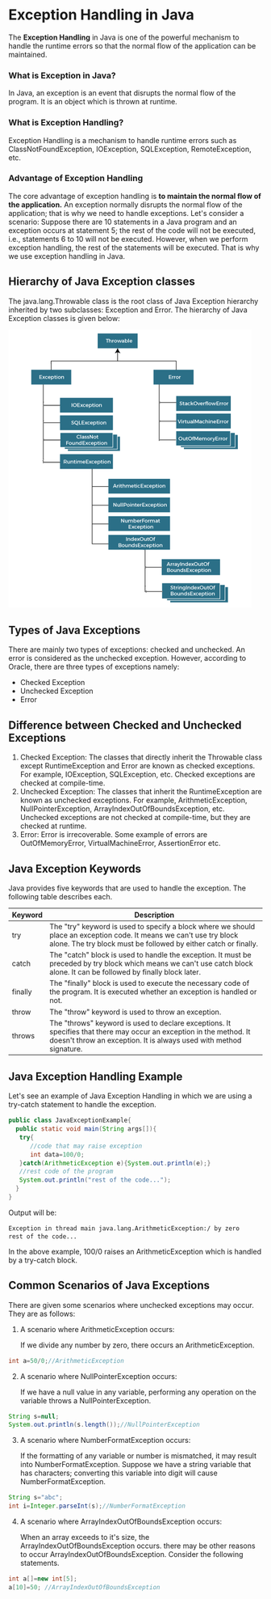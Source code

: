 # Exception Handling in Java
The **Exception Handling** in Java is one of the powerful mechanism to handle the runtime errors so that the normal flow of the application can be maintained.
### What is Exception in Java?
In Java, an exception is an event that disrupts the normal flow of the program. It is an object which is thrown at runtime.
### What is Exception Handling?
Exception Handling is a mechanism to handle runtime errors such as ClassNotFoundException, IOException, SQLException, RemoteException, etc.
### Advantage of Exception Handling
The core advantage of exception handling is **to maintain the normal flow of the application.** An exception normally disrupts the normal flow of the application; that is why we need to handle exceptions. Let's consider a scenario:
Suppose there are 10 statements in a Java program and an exception occurs at statement 5; the rest of the code will not be executed, i.e., statements 6 to 10 will not be executed. However, when we perform exception handling, the rest of the statements will be executed. That is why we use exception handling in Java.
## Hierarchy of Java Exception classes
The java.lang.Throwable class is the root class of Java Exception hierarchy inherited by two subclasses: Exception and Error. The hierarchy of Java Exception classes is given below:

![Hierarchy Image](./assets/hierachyOfExceptionHandling.png)
## Types of Java Exceptions
There are mainly two types of exceptions: checked and unchecked. An error is considered as the unchecked exception. However, according to Oracle, there are three types of exceptions namely:

- Checked Exception
- Unchecked Exception
- Error

## Difference between Checked and Unchecked Exceptions
1. Checked Exception:
   The classes that directly inherit the Throwable class except RuntimeException and Error are known as checked exceptions. For example, IOException, SQLException, etc. Checked exceptions are checked at compile-time.
2. Unchecked Exception:
   The classes that inherit the RuntimeException are known as unchecked exceptions. For example, ArithmeticException, NullPointerException, ArrayIndexOutOfBoundsException, etc. Unchecked exceptions are not checked at compile-time, but they are checked at runtime.
3.  Error:
    Error is irrecoverable. Some example of errors are OutOfMemoryError, VirtualMachineError, AssertionError etc.

## Java Exception Keywords
Java provides five keywords that are used to handle the exception. The following table describes each.

| Keyword | Description    |
|---------|----------------|
| try     |The "try" keyword is used to specify a block where we should place an exception code. It means we can't use try block alone. The try block must be followed by either catch or finally.|
| catch   |The "catch" block is used to handle the exception. It must be preceded by try block which means we can't use catch block alone. It can be followed by finally block later.|
| finally |The "finally" block is used to execute the necessary code of the program. It is executed whether an exception is handled or not.|
| throw   |The "throw" keyword is used to throw an exception.|
| throws  |The "throws" keyword is used to declare exceptions. It specifies that there may occur an exception in the method. It doesn't throw an exception. It is always used with method signature.|

## Java Exception Handling Example
Let's see an example of Java Exception Handling in which we are using a try-catch statement to handle the exception.
```java
public class JavaExceptionExample{  
  public static void main(String args[]){  
   try{  
      //code that may raise exception  
      int data=100/0;  
   }catch(ArithmeticException e){System.out.println(e);}  
   //rest code of the program   
   System.out.println("rest of the code...");  
  }  
}  
```
Output will be:
```output
Exception in thread main java.lang.ArithmeticException:/ by zero
rest of the code...
```
In the above example, 100/0 raises an ArithmeticException which is handled by a try-catch block.


## Common Scenarios of Java Exceptions
There are given some scenarios where unchecked exceptions may occur. They are as follows:

1. A scenario where ArithmeticException occurs:

   If we divide any number by zero, there occurs an ArithmeticException.
```java
int a=50/0;//ArithmeticException   
```
2. A scenario where NullPointerException occurs:

   If we have a null value in any variable, performing any operation on the variable throws a NullPointerException.
```java
String s=null;
System.out.println(s.length());//NullPointerException   
```
3. A scenario where NumberFormatException occurs:

   If the formatting of any variable or number is mismatched, it may result into NumberFormatException. Suppose we have a string variable that has characters; converting this variable into digit will cause NumberFormatException.
```java
String s="abc";
int i=Integer.parseInt(s);//NumberFormatException  
```
4.  A scenario where ArrayIndexOutOfBoundsException occurs:

    When an array exceeds to it's size, the ArrayIndexOutOfBoundsException occurs. there may be other reasons to occur ArrayIndexOutOfBoundsException. Consider the following statements.
```java
int a[]=new int[5];
a[10]=50; //ArrayIndexOutOfBoundsException   
```

